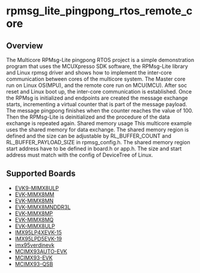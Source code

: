 # rpmsg_lite_pingpong_rtos_remote_core

## Overview

The Multicore RPMsg-Lite pingpong RTOS project is a simple demonstration program
that uses the MCUXpresso SDK software, the RPMsg-Lite library and Linux rpmsg
driver and shows how to implement the inter-core communication between cores of
the multicore system. The Master core run on Linux OS(MPU), and the remote core
run on MCU(MCU). After soc reset and Linux boot up, the inter-core communication
is established. Once the RPMsg is initialized and endpoints are created the
message exchange starts, incrementing a virtual counter that is part of the
message payload. The message pingpong finishes when the counter reaches the
value of 100. Then the RPMsg-Lite is deinitialized and the procedure of the data
exchange is repeated again. Shared memory usage This multicore example uses the
shared memory for data exchange. The shared memory region is defined and the
size can be adjustable by RL_BUFFER_COUNT and RL_BUFFER_PAYLOAD_SIZE in
rpmsg_config.h. The shared memory region start address have to be defined in
board.h or app.h. The size and start address must match with the config of
DeviceTree of Linux.

## Supported Boards
- [EVK9-MIMX8ULP](../../../_boards/evk9mimx8ulp/multicore_examples/rpmsg_lite_pingpong_rtos_linux/remote/example_board_readme.md)
- [EVK-MIMX8MM](../../../_boards/evkmimx8mm/multicore_examples/rpmsg_lite_pingpong_rtos_linux/remote/example_board_readme.md)
- [EVK-MIMX8MN](../../../_boards/evkmimx8mn/multicore_examples/rpmsg_lite_pingpong_rtos_linux/remote/example_board_readme.md)
- [EVK-MIMX8MNDDR3L](../../../_boards/evkmimx8mnddr3l/multicore_examples/rpmsg_lite_pingpong_rtos_linux/remote/example_board_readme.md)
- [EVK-MIMX8MP](../../../_boards/evkmimx8mp/multicore_examples/rpmsg_lite_pingpong_rtos_linux/remote/example_board_readme.md)
- [EVK-MIMX8MQ](../../../_boards/evkmimx8mq/multicore_examples/rpmsg_lite_pingpong_rtos_linux/remote/example_board_readme.md)
- [EVK-MIMX8ULP](../../../_boards/evkmimx8ulp/multicore_examples/rpmsg_lite_pingpong_rtos_linux/remote/example_board_readme.md)
- [IMX95LP4XEVK-15](../../../_boards/imx95lp4xevk15/multicore_examples/rpmsg_lite_pingpong_rtos_linux/remote/example_board_readme.md)
- [IMX95LPD5EVK-19](../../../_boards/imx95lpd5evk19/multicore_examples/rpmsg_lite_pingpong_rtos_linux/remote/example_board_readme.md)
- [imx95verdinevk](../../../_boards/imx95verdinevk/multicore_examples/rpmsg_lite_pingpong_rtos_linux/remote/example_board_readme.md)
- [MCIMX93AUTO-EVK](../../../_boards/mcimx93autoevk/multicore_examples/rpmsg_lite_pingpong_rtos_linux/remote/example_board_readme.md)
- [MCIMX93-EVK](../../../_boards/mcimx93evk/multicore_examples/rpmsg_lite_pingpong_rtos_linux/remote/example_board_readme.md)
- [MCIMX93-QSB](../../../_boards/mcimx93qsb/multicore_examples/rpmsg_lite_pingpong_rtos_linux/remote/example_board_readme.md)
